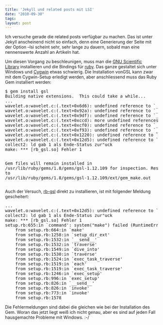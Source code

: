 ```yaml
---
title: 'Jekyll und related posts mit LSI'
date: "2010-09-30"
tags: 
layout: post
---
```

<p>Ich versuche gerade die&nbsp;related posts&nbsp;verf&uuml;gbar zu machen. Das ist unter Jekyll anscheinend nicht so einfach, denn eine Generierung der Seite mit der Option&nbsp;&ndash;lsi&nbsp;scheint sehr, sehr lange zu dauern, sobald man eine nennenswerte Anzahl an Artikeln hat.</p>
<p>Um diesen Vorgang zu beschleunigen, muss man die&nbsp;<a href="http://www.gnu.org/software/gsl/">GNU Scientific Library</a>&nbsp;installieren und die Bindings f&uuml;r&nbsp;<a href="http://www.ruby-lang.org/de/">ruby</a>. Das ganze gestaltet sich unter Windows und&nbsp;<a href="http://cygwin.com/">Cygwin</a>&nbsp;etwas schwierig. Die Installation vonGSL&nbsp;kann zwar mit dem Cygwin-Setup erledigt werden, aber anschliessend muss das Ruby Gem installiert werden:</p>
<div class="CodeRay">
  <div class="code"><pre>$ gem install gsl
Building native extensions.  This could take a while...
...
wavelet.o:wavelet.c:(.text+0x6d6): undefined reference to `_cNArray'
wavelet.o:wavelet.c:(.text+0x92a): undefined reference to `_cNArray'
wavelet.o:wavelet.c:(.text+0x9df): undefined reference to `_cNArray'
wavelet.o:wavelet.c:(.text+0xccd): more undefined references to `_cNArray' follow
wavelet.o:wavelet.c:(.text+0xcf0): undefined reference to `_na_make_object'
wavelet.o:wavelet.c:(.text+0xf93): undefined reference to `_cNArray'
wavelet.o:wavelet.c:(.text+0x1220): undefined reference to `_cNArray'
wavelet.o:wavelet.c:(.text+0x12d5): undefined reference to `_cNArray'
collect2: ld gab 1 als Ende-Status zur&quot;uck
make: *** [rb_gsl.so] Fehler 1


Gem files will remain installed in /usr/lib/ruby/gems/1.8/gems/gsl-1.12.109 for inspection.
Results logged to /usr/lib/ruby/gems/1.8/gems/gsl-1.12.109/ext/gem_make.out</pre></div>
</div>

<p>Auch der Versuch,&nbsp;<a href="http://rb-gsl.rubyforge.org/">rb-gsl</a>&nbsp;direkt zu installieren, ist mit folgender Meldung gescheitert:</p>
<div class="CodeRay">
  <div class="code"><pre>...
wavelet.o:wavelet.c:(.text+0x12d5): undefined reference to `_cNArray'
collect2: ld gab 1 als Ende-Status zur&quot;uck
make: *** [rb_gsl.so] Fehler 1
setup.rb:655:in `command': system(&quot;make&quot;) failed (RuntimeError)
    from setup.rb:664:in `make'
    from setup.rb:1258:in `setup_dir_ext'
    from setup.rb:1532:in `__send__'
    from setup.rb:1532:in `traverse'
    from setup.rb:1549:in `dive_into'
    from setup.rb:1530:in `traverse'
    from setup.rb:1524:in `exec_task_traverse'
    from setup.rb:1519:in `each'
    from setup.rb:1519:in `exec_task_traverse'
    from setup.rb:1246:in `exec_setup'
    from setup.rb:996:in `exec_setup'
    from setup.rb:826:in `__send__'
    from setup.rb:826:in `invoke'
    from setup.rb:773:in `invoke'
    from setup.rb:1578</pre></div>
</div>

<p>Die Fehlermeldungen sind dabei die gleichen wie bei der Installation des Gem. Woran das jetzt liegt wei&szlig; ich nicht genau, aber es sind auf jeden Fall hausgemachte Probleme mit Windows. :-/</p>
